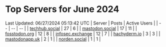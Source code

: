 # Top Servers for June 2024
Last Updated: 06/27/2024 05:13:42 UTC
| Server | Posts | Active Users |
| -- | -- | -- |
| [techhub.social](https://techhub.social/tags/PowerShell) | 27 | 6 |
| [mastodon.social](https://mastodon.social/tags/PowerShell) | 17 | 11 |
| [fosstodon.org](https://fosstodon.org/tags/PowerShell) | 12 | 8 |
| [infosec.exchange](https://infosec.exchange/tags/PowerShell) | 12 | 7 |
| [hachyderm.io](https://hachyderm.io/tags/PowerShell) | 3 | 3 |
| [mastodonapp.uk](https://mastodonapp.uk/tags/PowerShell) | 2 | 1 |
| [norden.social](https://norden.social/tags/PowerShell) | 1 | 1 |
